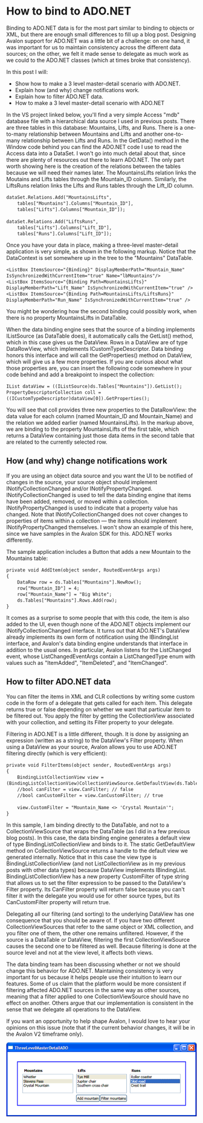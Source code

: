 # How to bind to ADO.NET

Binding to ADO.NET data is for the most part similar to binding to objects or XML, but there are enough small differences to fill up a blog post. Designing Avalon support for ADO.NET was a little bit of a challenge: on one hand, it was important for us to maintain consistency across the different data sources; on the other, we felt it made sense to delegate as much work as we could to the ADO.NET classes (which at times broke that consistency). 

In this post I will:
- Show how to make a 3 level master-detail scenario with ADO.NET.
- Explain how (and why) change notifications work.
- Explain how to filter ADO.NET data.
- How to make a 3 level master-detail scenario with ADO.NET

In the VS project linked below, you'll find a very simple Access "mdb" database file with a hierarchical data source I used in previous posts. There are three tables in this database: Mountains, Lifts, and Runs. There is a one-to-many relationship between Mountains and Lifts and another one-to-many relationship between Lifts and Runs. In the GetData() method in the Window code behind you can find the ADO.NET code I use to read the Access data into a DataSet. I won't go into much detail about that, since there are plenty of resources out there to learn ADO.NET. The only part worth showing here is the creation of the relations between the tables because we will need their names later. The MountainsLifts relation links the Moutains and Lifts tables through the Mountain_ID column. Similarly, the LiftsRuns relation links the Lifts and Runs tables through the Lift_ID column.

	dataSet.Relations.Add("MountainsLifts",
		tables["Mountains"].Columns["Mountain_ID"],
		tables["Lifts"].Columns["Mountain_ID"]);
	    
	dataSet.Relations.Add("LiftsRuns",
		tables["Lifts"].Columns["Lift_ID"],
		tables["Runs"].Columns["Lift_ID"]);

Once you have your data in place, making a three-level master-detail application is very simple, as shown in the following markup. Notice that the DataContext is set somewhere up in the tree to the "Mountains" DataTable.

	<ListBox ItemsSource="{Binding}" DisplayMemberPath="Mountain_Name" IsSynchronizedWithCurrentItem="true" Name="lbMountains"/>
	<ListBox ItemsSource="{Binding Path=MountainsLifts}" DisplayMemberPath="Lift_Name" IsSynchronizedWithCurrentItem="true" />
	<ListBox ItemsSource="{Binding Path=MountainsLifts/LiftsRuns}" DisplayMemberPath="Run_Name" IsSynchronizedWithCurrentItem="true" />

You might be wondering how the second binding could possibly work, when there is no property MountainsLifts in DataTable.

When the data binding engine sees that the source of a binding implements IListSource (as DataTable does), it automatically calls the GetList() method, which in this case gives us the DataView. Rows in a DataView are of type DataRowView, which implements ICustomTypeDescriptor. Data binding honors this interface and will call the GetProperties() method on DataView, which will give us a few more properties. If you are curious about what those properties are, you can insert the following code somewhere in your code behind and add a breakpoint to inspect the collection:

	IList dataView = ((IListSource)ds.Tables["Mountains"]).GetList();
	PropertyDescriptorCollection coll = ((ICustomTypeDescriptor)dataView[0]).GetProperties();

You will see that coll provides three new properties to the DataRowView: the data value for each column (named Mountain_ID and Mountain_Name) and the relation we added earlier (named MountainsLifts). In the markup above, we are binding to the property MountainsLifts of the first table, which returns a DataView containing just those data items in the second table that are related to the currently selected row.

## How (and why) change notifications work

If you are using an object data source and you want the UI to be notified of changes in the source, your source object should implement INotifyCollectionChanged and/or INotifyPropertyChanged. INotifyCollectionChanged is used to tell the data binding engine that items have been added, removed, or moved within a collection. INotifyPropertyChanged is used to indicate that a property value has changed. Note that INotifyCollectionChanged does not cover changes to properties of items within a collection — the items should implement INotifyPropertyChanged themselves. I won't show an example of this here, since we have samples in the Avalon SDK for this. ADO.NET works differently.

The sample application includes a Button that adds a new Mountain to the Mountains table:

	private void AddItem(object sender, RoutedEventArgs args)
	{
		DataRow row = ds.Tables["Mountains"].NewRow();
		row["Mountain_ID"] = 4;
		row["Mountain_Name"] = "Big White";
		ds.Tables["Mountains"].Rows.Add(row);
	}

It comes as a surprise to some people that with this code, the item is also added to the UI, even though none of the ADO.NET objects implement our INotifyCollectionChanged interface. It turns out that ADO.NET's DataView already implements its own form of notification using the IBindingList interface, and Avalon's data binding engine understands that interface in addition to the usual ones. In particular, Avalon listens for the ListChanged event, whose ListChangedEventArgs contain a ListChangedType enum with values such as "ItemAdded", "ItemDeleted", and "ItemChanged".

## How to filter ADO.NET data

You can filter the items in XML and CLR collections by writing some custom code in the form of a delegate that gets called for each item. This delegate returns true or false depending on whether we want that particular item to be filtered out. You apply the filter by getting the CollectionView associated with your collection, and setting its Filter property to your delegate.

Filtering in ADO.NET is a little different, though. It is done by assigning an expression (written as a string) to the DataView's Filter property. When using a DataView as your source, Avalon allows you to use ADO.NET filtering directly (which is very efficient):

	private void FilterItems(object sender, RoutedEventArgs args)
	{
		BindingListCollectionView view = (BindingListCollectionView)CollectionViewSource.GetDefaultView(ds.Tables["Mountains"]);
		//bool canFilter = view.CanFilter; // false
		//bool canCustomFilter = view.CanCustomFilter; // true
	
		view.CustomFilter = "Mountain_Name <> 'Crystal Mountain'";
	}

In this sample, I am binding directly to the DataTable, and not to a CollectionViewSource that wraps the DataTable (as I did in a few previous blog posts). In this case, the data binding engine generates a default view of type BindingListCollectionView and binds to it. The static GetDefaultView method on CollectionViewSource returns a handle to the default view we generated internally. Notice that in this case the view type is BindingListCollectionView (and not ListCollectionView as in my previous posts with other data types) because DataView implements IBindingList. BindingListCollectionView has a new property CustomFilter of type string that allows us to set the filter expression to be passed to the DataView's Filter property. Its CanFilter property will return false because you can't filter it with the delegate you would use for other source types, but its CanCustomFilter property will return true.

Delegating all our filtering (and sorting) to the underlying DataView has one consequence that you should be aware of. If you have two different CollectionViewSources that refer to the same object or XML collection, and you filter one of them, the other one remains unfiltered. However, if the source is a DataTable or DataView, filtering the first CollectionViewSource causes the second one to be filtered as well. Because filtering is done at the source level and not at the view level, it affects both views.

The data binding team has been discussing whether or not we should change this behavior for ADO.NET. Maintaining consistency is very important for us because it helps people use their intuition to learn our features. Some of us claim that the platform would be more consistent if filtering affected ADO.NET sources in the same way as other sources, meaning that a filter applied to one CollectionViewSource should have no effect on another. Others argue that our implementation is consistent in the sense that we delegate all operations to the DataView.

If you want an opportunity to help shape Avalon, I would love to hear your opinions on this issue (note that if the current behavior changes, it will be in the Avalon V2 timeframe only).

![](Images/ThreeLevelMasterDetailADO.png)
